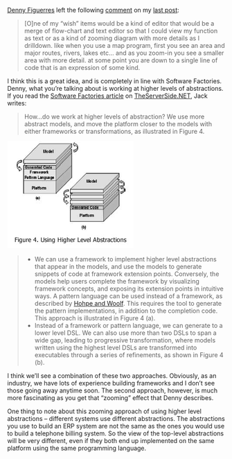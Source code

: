 [Denny Figuerres](http://www.figuerres.com/) left the following
[comment](http://weblogs.asp.net/devhawk/archive/2004/08/29/222328.aspx#222366)
on my [last
post](http://devhawk.net/2004/08/29/the-most-popular-modeling-environment-ever-so-far/):

> [O]ne of my “wish” items would be a kind of editor that would be a
> merge of flow-chart and text editor so that I could view my function
> as text or as a kind of zooming diagram with more details as I
> drilldown. like when you use a map program, first you see an area and
> major routes, rivers, lakes etc… and as you zoom-in you see a smaller
> area with more detail. at some point you are down to a single line of
> code that is an expression of some kind.

I think this is a great idea, and is completely in line with Software
Factories. Denny, what you’re talking about is working at higher levels
of abstractions. If you read the [Software Factories
article](http://theserverside.net/articles/showarticle.tss?id=SoftwareFactories)
on [TheServerSide.NET](http://theserverside.net/), Jack writes:

> How…do we work at higher levels of abstraction? We use more abstract
> models, and move the platform closer to the models with either
> frameworks or transformations, as illustrated in Figure 4.

![](https://raw.githubusercontent.com/devhawk/devhawk.github.io/master/images/blog/20040830-1303-zooming-in-from-high-levels-of-abstraction/IM04.gif)

> -   We can use a framework to implement higher level abstractions that
>     appear in the models, and use the models to generate snippets of
>     code at framework extension points. Conversely, the models help
>     users complete the framework by visualizing framework concepts,
>     and exposing its extension points in intuitive ways. A pattern
>     language can be used instead of a framework, as described by
>     [Hohpe and Woolf](http://www.eaipatterns.com/). This requires the
>     tool to generate the pattern implementations, in addition to the
>     completion code. This approach is illustrated in Figure 4 (a).
> -   Instead of a framework or pattern language, we can generate to a
>     lower level DSL. We can also use more than two DSLs to span a wide
>     gap, leading to progressive transformation, where models written
>     using the highest level DSLs are transformed into executables
>     through a series of refinements, as shown in Figure 4 (b).

I think we’ll see a combination of these two approaches. Obviously, as
an industry, we have lots of experience building frameworks and I don’t
see those going away anytime soon. The second approach, however, is much
more fascinating as you get that “zooming” effect that Denny describes.

One thing to note about this zooming approach of using higher level
abstractions – different systems use different abstractions. The
abstractions you use to build an ERP system are not the same as the ones
you would use to build a telephone billing system. So the view of the
top-level abstractions will be very different, even if they both end up
implemented on the same platform using the same programming language.
